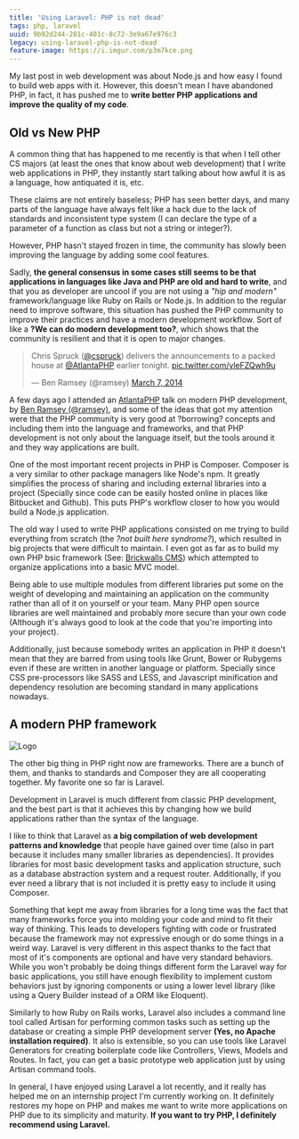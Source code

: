 ```yaml
---
title: 'Using Laravel: PHP is not dead'
tags: php, laravel
uuid: 9b92d244-281c-401c-8c72-3e9a67e976c3
legacy: using-laravel-php-is-not-dead
feature-image: https://i.imgur.com/p3m7kce.png
---
```


My last post in web development was about Node.js and how easy I found to build web apps with it. However, this doesn't mean I have abandoned PHP, in fact, it has pushed me to __write better PHP applications and improve the quality of my code__.

## Old vs New PHP

A common thing that has happened to me recently is that when I tell other CS majors (at least the ones that know about web development) that I write web applications in PHP, they instantly start talking about how awful it is as a language, how antiquated it is, etc.

These claims are not entirely baseless; PHP has seen better days, and many parts of the language have always felt like a hack due to the lack of standards and inconsistent type system (I can declare the type of a parameter of a function as class but not a string or integer?).

However, PHP hasn't stayed frozen in time, the community has slowly been improving the language by adding some cool features.

Sadly, __the general consensus in some cases still seems to be that applications in languages like Java and PHP are old and hard to write__, and that you as developer are uncool if you are not using a *"hip and modern"* framework/language like Ruby on Rails or Node.js.
In addition to the regular need to improve software, this situation has pushed the PHP community to improve their practices and have a modern development workflow. Sort of like a __?We can do modern development too?__, which shows that the community is resilient and that it is open to major changes.

<blockquote class="twitter-tweet" lang="en"><p>Chris Spruck (<a href="https://twitter.com/cspruck">@cspruck</a>) delivers the announcements to a packed house at <a href="https://twitter.com/AtlantaPHP">@AtlantaPHP</a> earlier tonight. <a href="http://t.co/yleFZQwh9u">pic.twitter.com/yleFZQwh9u</a></p>&mdash; Ben Ramsey (@ramsey) <a href="https://twitter.com/ramsey/statuses/441803542891081729">March 7, 2014</a></blockquote>
<script async src="https://platform.twitter.com/widgets.js" charset="utf-8"></script>

A few days ago I attended an [AtlantaPHP](http://atlantaphp.org) talk on modern PHP development, by [Ben Ramsey (@ramsey)](https://twitter.com/ramsey), and some of the ideas that got my attention were that the PHP community is very good at ?borrowing? concepts and including them into the language and frameworks, and that PHP development is not only about the language itself, but the tools around it and they way applications are built.

One of the most important recent projects in PHP is Composer. Composer is a very similar to other package managers like Node's npm. It greatly simplifies the process of sharing and including external libraries into a project (Specially since code can be easily hosted online in places like Bitbucket and Github). This puts PHP's workflow closer to how you would build a Node.js application.

The old way I used to write PHP applications consisted on me trying to build everything from scratch (the *?not built here syndrome?*), which resulted in big projects that were difficult to maintain. I even got as far as to build my own PHP bsic framework (See: [Brickwalls CMS](https://bitbucket.org/eduard44/brickwalls-2)) which attempted to organize applications into a basic MVC model.

Being able to use multiple modules from different libraries put some on the weight of developing and maintaining an application on the community rather than all of it on yourself or your team. Many PHP open source libraries are well maintained and probably more secure than your own code (Although it's always good to look at the code that you're importing into your project).

Additionally, just because somebody writes an application in PHP it doesn't mean that they are barred from using tools like Grunt, Bower or Rubygems even if these are written in another language or platform. Specially since CSS pre-processors like SASS and LESS, and Javascript minification and dependency resolution are becoming standard in many applications nowadays.

## A modern PHP framework

![Logo](https://i.imgur.com/p3m7kce.png "Logo")

The other big thing in PHP right now are frameworks. There are a bunch of them, and thanks to standards and Composer they are all cooperating together. My favorite one so far is Laravel.

Development in Laravel is much different from classic PHP development, and the best part is that it achieves this by changing how we build applications rather than the syntax of the language.

I like to think that Laravel as __a big compilation of web development patterns and knowledge__ that people have gained over time (also in part because it includes many smaller libraries as dependencies). It provides libraries for most basic development tasks and application structure, such as a database abstraction system and a request router. Additionally, if you ever need a library that is not included it is pretty easy to include it using Composer.

Something that kept me away from libraries for a long time was the fact that many frameworks force you into molding your code and mind to fit their way of thinking. This leads to developers fighting with code or frustrated because the framework may not expressive enough or do some things in a weird way.
Laravel is very different in this aspect thanks to the fact that most of it's components are optional and have very standard behaviors. While you won't probably be doing things different form the Laravel way for basic applications, you still have enough flexibility to implement custom behaviors just by ignoring components or using a lower level library (like using a Query Builder instead of a ORM like Eloquent).

Similarly to how Ruby on Rails works, Laravel also includes a command line tool called Artisan for performing common tasks such as setting up the database or creating a simple PHP development server __(Yes, no Apache installation required)__. It also is extensible, so you can use tools like Laravel Generators for creating boilerplate code like Controllers, Views, Models and Routes. In fact, you can get a basic prototype web application just by using Artisan command tools.

In general, I have enjoyed using Laravel a lot recently, and it really has helped me on an internship project I'm currently working on. It definitely restores my hope on PHP and makes me want to write more applications on PHP due to its simplicity and maturity. __If you want to try PHP, I definitely recommend using Laravel.__
